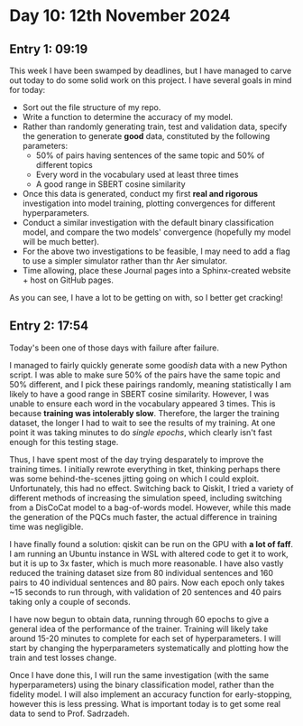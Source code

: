 # Day 10: 12th November 2024
## Entry 1: 09:19
This week I have been swamped by deadlines, but I have managed to carve out today to do some solid work on this project. I have several goals in mind for today:

- Sort out the file structure of my repo.
- Write a function to determine the accuracy of my model.
- Rather than randomly generating train, test and validation data, specify the generation to generate **good** data, constituted by the following parameters:
    - 50% of pairs having sentences of the same topic and 50% of different topics
    - Every word in the vocabulary used at least three times
    - A good range in SBERT cosine similarity
- Once this data is generated, conduct my first **real and rigorous** investigation into model training, plotting convergences for different hyperparameters.
- Conduct a similar investigation with the default binary classification model, and compare the two models' convergence (hopefully my model will be much better).
- For the above two investigations to be feasible, I may need to add a flag to use a simpler simulator rather than thr Aer simulator.
- Time allowing, place these Journal pages into a Sphinx-created website + host on GitHub pages.

As you can see, I have a lot to be getting on with, so I better get cracking!

## Entry 2: 17:54
Today's been one of those days with failure after failure.

I managed to fairly quickly generate some good*ish* data with a new Python script. I was able to make sure 50% of the pairs have the same topic and 50% different, and I pick 
these pairings randomly, meaning statistically I am likely to have a good range in SBERT cosine similarity. However, I was unable to ensure each word in the vocabulary appeared 3 times. This is because **training was intolerably slow**. Therefore, the larger the training dataset, the longer I had to wait to see the results of my training. At one point it was taking minutes to do *single epochs*, which clearly isn't fast enough for this testing stage.

Thus, I have spent most of the day trying desparately to improve the training times. I initially rewrote everything in tket, thinking perhaps there was some behind-the-scenes jitting going on which I could exploit. Unfortunately, this had no effect. Switching back to Qiskit, I tried a variety of different methods of increasing the simulation speed, including switching from a DisCoCat model to a bag-of-words model. However, while this made the generation of the PQCs much faster, the actual difference in training time was negligible.

I have finally found a solution: qiskit can be run on the GPU with **a lot of faff**. I am running an Ubuntu instance in WSL with altered code to get it to work, but it is up to 3x faster, which is much more reasonable. I have also vastly reduced the training dataset size from 80 individual sentences and 160 pairs to 40 individual sentences and 80 pairs. Now each epoch only takes ~15 seconds to run through, with validation of 20 sentences and 40 pairs taking only a couple of seconds.

I have now begun to obtain data, running through 60 epochs to give a general idea of the performance of the trainer. Training will likely take around 15-20 minutes to complete for each set of hyperparameters. I will start by changing the hyperparameters systematically and plotting how the train and test losses change.

Once I have done this, I will run the same investigation (with the same hyperparameters) using the binary classification model, rather than the fidelity model. I will also implement an accuracy function for early-stopping, however this is less pressing. What is important today is to get some real data to send to Prof. Sadrzadeh.